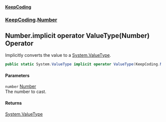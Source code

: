 #### [KeepCoding](index.md 'index')
### [KeepCoding](KeepCoding.md 'KeepCoding').[Number](KeepCoding_Number.md 'KeepCoding.Number')
## Number.implicit operator ValueType(Number) Operator
Implicitly converts the value to a [System.ValueType](https://docs.microsoft.com/en-us/dotnet/api/System.ValueType 'System.ValueType').  
```csharp
public static System.ValueType implicit operator ValueType(KeepCoding.Number number);
```
#### Parameters
<a name='KeepCoding_Number_op_ImplicitSystem_ValueType(KeepCoding_Number)_number'></a>
`number` [Number](KeepCoding_Number.md 'KeepCoding.Number')  
The number to cast.
  
#### Returns
[System.ValueType](https://docs.microsoft.com/en-us/dotnet/api/System.ValueType 'System.ValueType')  
